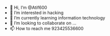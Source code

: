 - 👋 Hi, I’m @Atif600
- 👀 I’m interested in hacking
- 🌱 I’m currently learning information technology
- 💞️ I’m looking to collaborate on ...
- 📫 How to reach me 923425536600

<!---
Atif600/Atif600 is a ✨ special ✨ repository because its `README.md` (this file) appears on your GitHub profile.
You can click the Preview link to take a look at your changes.
--->
